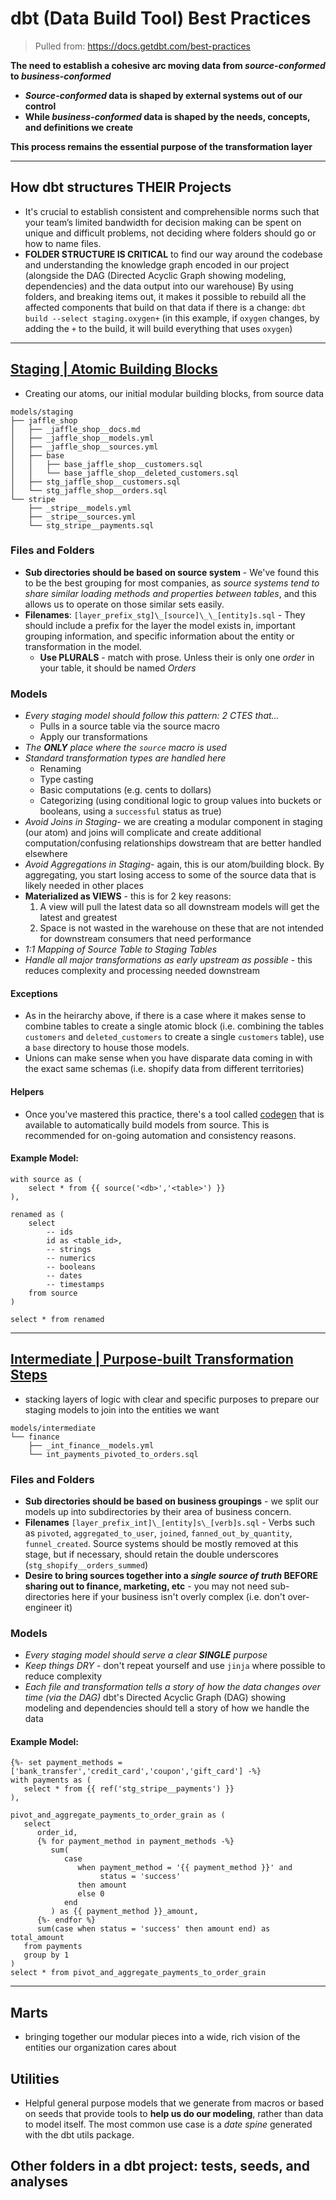 # dbt (Data Build Tool) Best Practices

> Pulled from: https://docs.getdbt.com/best-practices

**The need to establish a cohesive arc moving data from _source-conformed_ to _business-conformed_**

- **_Source-conformed_ data is shaped by external systems out of our control**
- **While _business-conformed_ data is shaped by the needs, concepts, and definitions we create**

**This process remains the essential purpose of the transformation layer**

---

## How dbt structures THEIR Projects

- It's crucial to establish consistent and comprehensible norms such that your team’s limited bandwidth for decision making can be spent on unique and difficult problems, not deciding where folders should go or how to name files.
- **FOLDER STRUCTURE IS CRITICAL** to find our way around the codebase and understanding the knowledge graph encoded in our project (alongside the DAG (Directed Acyclic Graph showing modeling, dependencies) and the data output into our warehouse) By using folders, and breaking items out, it makes it possible to rebuild all the affected components that build on that data if there is a change: `dbt build --select staging.oxygen+` (in this example, if `oxygen` changes, by adding the `+` to the build, it will build everything that uses `oxygen`)

---

## [Staging | Atomic Building Blocks](https://docs.getdbt.com/best-practices/how-we-structure/2-staging)

- Creating our atoms, our initial modular building blocks, from source data

```
models/staging
├── jaffle_shop
│   ├── _jaffle_shop__docs.md
│   ├── _jaffle_shop__models.yml
│   ├── _jaffle_shop__sources.yml
│   ├── base
│   │   ├── base_jaffle_shop__customers.sql
│   │   └── base_jaffle_shop__deleted_customers.sql
│   ├── stg_jaffle_shop__customers.sql
│   └── stg_jaffle_shop__orders.sql
└── stripe
    ├── _stripe__models.yml
    ├── _stripe__sources.yml
    └── stg_stripe__payments.sql
```

### Files and Folders

- **Sub directories should be based on source system** - We've found this to be the best grouping for most companies, as _source systems tend to share similar loading methods and properties between tables_, and this allows us to operate on those similar sets easily.
- **Filenames**: `[layer_prefix_stg]\_[source]\_\_[entity]s.sql` - They should include a prefix for the layer the model exists in, important grouping information, and specific information about the entity or transformation in the model.
  - **Use PLURALS** - match with prose. Unless their is only one _order_ in your table, it should be named _Orders_

### Models

- _Every staging model should follow this pattern: 2 CTES that..._
  - Pulls in a source table via the source macro
  - Apply our transformations
- _The **ONLY** place where the `source` macro is used_
- _Standard transformation types are handled here_
  - Renaming
  - Type casting
  - Basic computations (e.g. cents to dollars)
  - Categorizing (using conditional logic to group values into buckets or booleans, using a `successful` status as true)
- _Avoid Joins in Staging_- we are creating a modular component in staging (our atom) and joins will complicate and create additional computation/confusing relationships dowstream that are better handled elsewhere
- _Avoid Aggregations in Staging_- again, this is our atom/building block. By aggregating, you start losing access to some of the source data that is likely needed in other places
- **Materialized as VIEWS** - this is for 2 key reasons:
  1. A view will pull the latest data so all downstream models will get the latest and greatest
  2. Space is not wasted in the warehouse on these that are not intended for downstream consumers that need performance
- _1:1 Mapping of Source Table to Staging Tables_
- _Handle all major transformations as early upstream as possible_ - this reduces complexity and processing needed downstream

#### Exceptions

- As in the heirarchy above, if there is a case where it makes sense to combine tables to create a single atomic block (i.e. combining the tables `customers` and `deleted_customers` to create a single `customers` table), use a `base` directory to house those models.
- Unions can make sense when you have disparate data coming in with the exact same schemas (i.e. shopify data from different territories)

#### Helpers

- Once you've mastered this practice, there's a tool called [codegen](https://github.com/dbt-labs/dbt-codegen) that is available to automatically build models from source. This is recommended for on-going automation and consistency reasons.

#### Example Model:

```
with source as (
    select * from {{ source('<db>','<table>') }}
),

renamed as (
    select
        -- ids
        id as <table_id>,
        -- strings
        -- numerics
        -- booleans
        -- dates
        -- timestamps
    from source
)

select * from renamed
```

---

## [Intermediate | Purpose-built Transformation Steps](https://docs.getdbt.com/best-practices/how-we-structure/3-intermediate)

- stacking layers of logic with clear and specific purposes to prepare our staging models to join into the entities we want

```
models/intermediate
└── finance
    ├── _int_finance__models.yml
    └── int_payments_pivoted_to_orders.sql
```

### Files and Folders

- **Sub directories should be based on business groupings** - we split our models up into subdirectories by their area of business concern.
- **Filenames** `[layer_prefix_int]\_[entity]s\_[verb]s.sql` - Verbs such as `pivoted`, `aggregated_to_user`, `joined`, `fanned_out_by_quantity`, `funnel_created`. Source systems should be mostly removed at this stage, but if necessary, should retain the double underscores (`stg_shopify__orders_summed`)
- **Desire to bring sources together into a _single source of truth_ BEFORE sharing out to finance, marketing, etc** - you may not need sub-directories here if your business isn't overly complex (i.e. don't over-engineer it)

### Models

- _Every staging model should serve a clear **SINGLE** purpose_
- _Keep things DRY_ - don't repeat yourself and use `jinja` where possible to reduce complexity
- _Each file and transformation tells a story of how the data changes over time (via the DAG)_ dbt's Directed Acyclic Graph (DAG) showing modeling and dependencies should tell a story of how we handle the data

#### Example Model:

```
{%- set payment_methods = ['bank_transfer','credit_card','coupon','gift_card'] -%}
with payments as (
   select * from {{ ref('stg_stripe__payments') }}
),

pivot_and_aggregate_payments_to_order_grain as (
   select
      order_id,
      {% for payment_method in payment_methods -%}
         sum(
            case
               when payment_method = '{{ payment_method }}' and
                    status = 'success'
               then amount
               else 0
            end
         ) as {{ payment_method }}_amount,
      {%- endfor %}
      sum(case when status = 'success' then amount end) as total_amount
   from payments
   group by 1
)
select * from pivot_and_aggregate_payments_to_order_grain
```

---

## Marts

- bringing together our modular pieces into a wide, rich vision of the entities our organization cares about

## Utilities

- Helpful general purpose models that we generate from macros or based on seeds that provide tools to **help us do our modeling**, rather than data to model itself. The most common use case is a _date spine_ generated with the dbt utils package.

## Other folders in a dbt project: tests, seeds, and analyses
